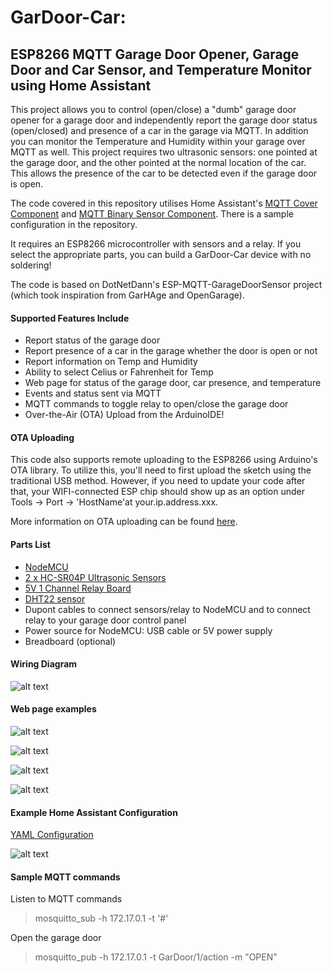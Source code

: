 # GarDoor-Car:

## ESP8266 MQTT Garage Door Opener, Garage Door and Car Sensor, and Temperature Monitor using Home Assistant
This project allows you to control (open/close) a "dumb" garage door opener for a garage door and independently report the garage door status (open/closed) and presence of a car in the garage via MQTT. In addition you can monitor the Temperature and Humidity within your garage over MQTT as well. This project requires two ultrasonic sensors: one pointed at the garage door, and the other pointed at the normal location of the car. This allows the presence of the car to be detected even if the garage door is open.  

The code covered in this repository utilises Home Assistant's [MQTT Cover Component](https://www.home-assistant.io/components/cover.mqtt/) and [MQTT Binary Sensor Component](https://www.home-assistant.io/components/binary_sensor.mqtt/). There is a sample configuration in the repository.

It requires an ESP8266 microcontroller with sensors and a relay. If you select the appropriate parts, you can build a GarDoor-Car device with no soldering! 

The code is based on DotNetDann's ESP-MQTT-GarageDoorSensor project (which took inspiration from GarHAge and OpenGarage). 

#### Supported Features Include
- Report status of the garage door
- Report presence of a car in the garage whether the door is open or not 
- Report information on Temp and Humidity
- Ability to select Celius or Fahrenheit for Temp
- Web page for status of the garage door, car presence, and temperature
- Events and status sent via MQTT
- MQTT commands to toggle relay to open/close the garage door
- Over-the-Air (OTA) Upload from the ArduinoIDE!


#### OTA Uploading
This code also supports remote uploading to the ESP8266 using Arduino's OTA library. To utilize this, you'll need to first upload the sketch using the traditional USB method. However, if you need to update your code after that, your WIFI-connected ESP chip should show up as an option under Tools -> Port -> 'HostName'at your.ip.address.xxx. 

More information on OTA uploading can be found [here](http://esp8266.github.io/Arduino/versions/2.0.0/doc/ota_updates/ota_updates.html). 


#### Parts List
- [NodeMCU](https://www.aliexpress.com/item/32665100123.html)
- [2 x HC-SR04P Ultrasonic Sensors](https://www.aliexpress.com/item/32711959780.html) 
- [5V 1 Channel Relay Board](https://www.gearbest.com/relays/pp_226384.html)
- [DHT22 sensor](https://www.aliexpress.com/item/32899808141.html)  
- Dupont cables to connect sensors/relay to NodeMCU and to connect relay to your garage door control panel 
- Power source for NodeMCU: USB cable or 5V power supply  
- Breadboard (optional)

#### Wiring Diagram
![alt text](https://github.com/SmbKiwi/GarDoor-Car/blob/master/Wiring%20Diagram-RollerDoor.png?raw=true "Wiring Diagram")


#### Web page examples
![alt text](https://github.com/SmbKiwi/GarDoor-Car/blob/master/webpagestatus1.png?raw=true "Webpage Status")

![alt text](https://github.com/SmbKiwi/GarDoor-Car/blob/master/webpagestatus2.png?raw=true "Webpage Status")

![alt text](https://github.com/SmbKiwi/GarDoor-Car/blob/master/webpagestatus3.png?raw=true "Webpage Status")

![alt text](https://github.com/SmbKiwi/GarDoor-Car/blob/master/webpagestatus4.png?raw=true "Webpage Status")

#### Example Home Assistant Configuration 

[YAML Configuration](https://github.com/SmbKiwi/GarDoor-Car/blob/master/Example%20Home%20Assistant%20Configuration.yaml)

![alt text](https://github.com/SmbKiwi/GarDoor-Car/blob/master/HA-entities.png?raw=true "HA Example")

#### Sample MQTT commands
Listen to MQTT commands
> mosquitto_sub -h 172.17.0.1 -t '#'

Open the garage door
> mosquitto_pub -h 172.17.0.1 -t GarDoor/1/action -m "OPEN"

